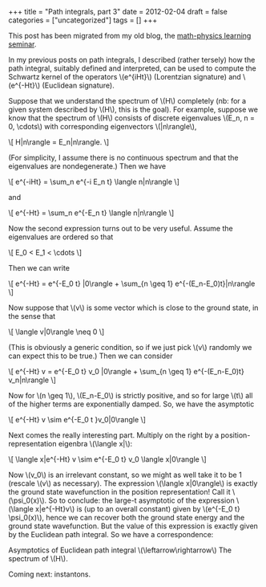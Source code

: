 +++
title = "Path integrals, part 3"
date = 2012-02-04
draft = false
categories = ["uncategorized"]
tags = []
+++

This post has been migrated from my old blog, the [math-physics learning seminar](https://mathphysseminar.blogspot.com/).



In my previous posts on path integrals, I described (rather tersely) how the path integral, suitably defined and interpreted, can be used to compute the Schwartz kernel of the operators \\(e^{iHt}\\) (Lorentzian signature) and \\(e^{-Ht}\\) (Euclidean signature).


Suppose that we understand the spectrum of \\(H\\) completely (nb: for a given system described by \\(H\\), this is the goal). For example, suppose we know that the spectrum of \\(H\\) consists of discrete eigenvalues \\(E_n, n = 0, \cdots\\) with corresponding eigenvectors \\(|n\rangle\\),

\\[ H|n\rangle = E_n|n\rangle. \\]

(For simplicity, I assume there is no continuous spectrum and that the eigenvalues are nondegenerate.) Then we have

\\[ e^{-iHt} = \sum_n e^{-i E_n t} \langle n|n\rangle \\]

and

\\[ e^{-Ht} = \sum_n e^{-E_n t} \langle n|n\rangle \\]

Now the second expression turns out to be very useful. Assume the eigenvalues are ordered so that

\\[ E_0 &lt; E_1 &lt; \cdots \\]

Then we can write

\\[ e^{-Ht} = e^{-E_0 t} |0\rangle + \sum_{n \geq 1} e^{-(E_n-E_0)t}|n\rangle \\]

Now suppose that \\(v\\) is some vector which is close to the ground state, in the sense that

\\[ \langle v|0\rangle \neq 0 \\]

(This is obviously a generic condition, so if we just pick \\(v\\) randomly we can expect this to be true.) Then we can consider

\\[ e^{-Ht} v = e^{-E_0 t} v_0 |0\rangle + \sum_{n \geq 1} e^{-(E_n-E_0)t} v_n|n\rangle \\]

Now for \\(n \geq 1\\), \\(E_n-E_0\\) is strictly positive, and so for large \\(t\\) all of the higher terms are exponentially damped. So, we have the asymptotic

\\[ e^{-Ht} v \sim e^{-E_0 t }v_0|0\rangle \\]

Next comes the really interesting part. Multiply on the right by a position-representation eigenbra \\(\langle x|\\):

\\[ \langle x|e^{-Ht} v \sim e^{-E_0 t} v_0 \langle x|0\rangle \\]

Now \\(v_0\\) is an irrelevant constant, so we might as well take it to be 1 (rescale \\(v\\) as necessary). The expression \\(\langle x|0\rangle\\) is exactly the ground state wavefunction in the position representation! Call it \\(\psi_0(x)\\). So to conclude: the large-t asymptotic of the expression \\(\langle x|e^{-Ht}v\\) is (up to an overall constant) given by \\(e^{-E_0 t} \psi_0(x)\\), hence we can recover both the ground state energy and the ground state wavefunction. But the value of this expression is exactly given by the Euclidean path integral. So we have a correspondence:


Asymptotics of Euclidean path integral \\(\leftarrow\rightarrow\\) The spectrum of \\(H\\).


Coming next: instantons.